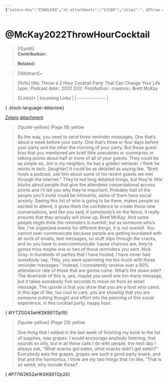 ```yaml
---
{"zotero-key":"E5W9LKIQ","zt-attachments":["17289"],"alias":", @Throw a 2 Hour Cocktail Party That Can Change Your Life","keywords":[],"FirstAuthor":"[[ Brett McKay]]","tags":["source/podcast"],"dg-publish":true,"permalink":"/sources/mc-kay2022-throw-hour-cocktail/","dgPassFrontmatter":true}
---
```


# @McKay2022ThrowHourCocktail

>[!Synth]  
>**Contribution**::  
>  
>**Related**:: 
>  

> [!Abstract]+
> 

> [!Info]
> title: Throw a 2 Hour Cocktail Party That Can Change Your Life
> type:: Podcast
> date:: 2022
> DOI:: 
> FirstAuthor:: 
> creators:: Brett McKay

> [!Links]+
>  | Incoming Links |
> | -------------- |
> 
{ .block-language-dataview}


[Zotero](zotero://select/library/items/E5W9LKIQ) [attachment](<file:///Users/nathanmaxwell/Zotero/storage/HKSKB9TD/McKay%20-%202022%20-%20Throw%20a%202%20Hour%20Cocktail%20Party%20That%20Can%20Change%20Your%20Life.pdf>)

> [!quote-yellow] (Page 19) yellow
> 
> By the way, you need to send three reminder messages. One that’s about a week before your party. One that’s three or four days before your party and the other the morning of your party. But these guest bios that you mentioned are brief little anecdotes or summaries or talking points about half or more of all of your guests. They could be as simple as, Jim is my neighbor, he has a golden retriever. I think he works in tech. [laughter] It could be as detailed as saying like, “Brett hosts a podcast, ask him about some of his recent guests we met through the internet.” They’re not long detailed things, but they’re little blurbs about people that give the attendees conversational access points and I’ll tell you why they’re important. Probably half of the people you’ll invite could be introverts, some of them have social anxiety. Seeing this list of who is going to be there, makes people so excited to attend, it gives them the conﬁdence to create these new conversations, and like you said, if somebody’s on the fence, it really ensures that they actually will show up. Brett McKay: And some people might think the reminders is overkill, but as someone who’s like, I’ve organized events for different things, it is not overkill. You cannot over-communicate because people are getting inundated with all sorts of emails, text messages, so stuff slips through the cracks, and so you have to overcommunicate ’cause chances are, they’re gonna miss maybe one or two of those reminders you sent. Nick Gray: In hundreds of parties that I have hosted, I have never had somebody say, “Hey, you were spamming me too much with these reminder messages.” Instead, I consistently receive over a 90% attendance rate of those that are gonna come. What’s the down side? The downside of this is, yes, maybe you send one too many message, but it takes somebody ﬁve seconds to move on from an email message. The upside is that you show that you are a host who cares. In this age of like, too cool to care, you are showing that you are someone putting thought and effort into the planning of this social experience, in this cocktail party, happy hour.
>
{ #IYTZGG43aHKSKB9TDp19}


> [!quote-yellow] (Page 20) yellow
> 
> One thing that I added in the last week of ﬁnishing my book to the list of supplies, was grapes. I would encourage anybody listening, that sounds so silly, but in all these calls I do with people, the next day I always ask, “What snacks got eaten, what snacks didn’t get eaten?” Everybody eats the grapes, grapes are such a good party snack, and that and the harmonica, I think are my two things that I’m like, “That is so weird, why include those?
>
{ #P77WZK52aHKSKB9TDp20}

